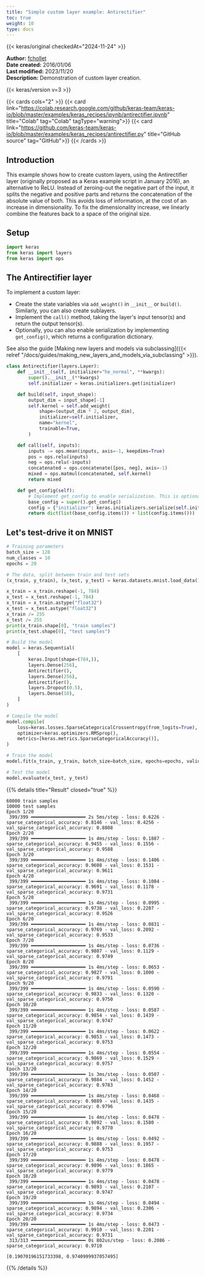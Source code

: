 ```yaml
---
title: "Simple custom layer example: Antirectifier"
toc: true
weight: 10
type: docs
---
```


{{< keras/original checkedAt="2024-11-24" >}}

**Author:** [fchollet](https://twitter.com/fchollet)  
**Date created:** 2016/01/06  
**Last modified:** 2023/11/20  
**Description:** Demonstration of custom layer creation.

{{< keras/version v=3 >}}

{{< cards cols="2" >}}
{{< card link="https://colab.research.google.com/github/keras-team/keras-io/blob/master/examples/keras_recipes/ipynb/antirectifier.ipynb" title="Colab" tag="Colab" tagType="warning">}}
{{< card link="https://github.com/keras-team/keras-io/blob/master/examples/keras_recipes/antirectifier.py" title="GitHub source" tag="GitHub">}}
{{< /cards >}}

## Introduction

This example shows how to create custom layers, using the Antirectifier layer (originally proposed as a Keras example script in January 2016), an alternative to ReLU. Instead of zeroing-out the negative part of the input, it splits the negative and positive parts and returns the concatenation of the absolute value of both. This avoids loss of information, at the cost of an increase in dimensionality. To fix the dimensionality increase, we linearly combine the features back to a space of the original size.

## Setup

```python
import keras
from keras import layers
from keras import ops
```

## The Antirectifier layer

To implement a custom layer:

- Create the state variables via `add_weight()` in `__init__` or `build()`. Similarly, you can also create sublayers.
- Implement the `call()` method, taking the layer's input tensor(s) and return the output tensor(s).
- Optionally, you can also enable serialization by implementing `get_config()`, which returns a configuration dictionary.

See also the guide [Making new layers and models via subclassing]({{< relref "/docs/guides/making_new_layers_and_models_via_subclassing" >}}).

```python
class Antirectifier(layers.Layer):
    def __init__(self, initializer="he_normal", **kwargs):
        super().__init__(**kwargs)
        self.initializer = keras.initializers.get(initializer)

    def build(self, input_shape):
        output_dim = input_shape[-1]
        self.kernel = self.add_weight(
            shape=(output_dim * 2, output_dim),
            initializer=self.initializer,
            name="kernel",
            trainable=True,
        )

    def call(self, inputs):
        inputs -= ops.mean(inputs, axis=-1, keepdims=True)
        pos = ops.relu(inputs)
        neg = ops.relu(-inputs)
        concatenated = ops.concatenate([pos, neg], axis=-1)
        mixed = ops.matmul(concatenated, self.kernel)
        return mixed

    def get_config(self):
        # Implement get_config to enable serialization. This is optional.
        base_config = super().get_config()
        config = {"initializer": keras.initializers.serialize(self.initializer)}
        return dict(list(base_config.items()) + list(config.items()))
```

## Let's test-drive it on MNIST

```python
# Training parameters
batch_size = 128
num_classes = 10
epochs = 20

# The data, split between train and test sets
(x_train, y_train), (x_test, y_test) = keras.datasets.mnist.load_data()

x_train = x_train.reshape(-1, 784)
x_test = x_test.reshape(-1, 784)
x_train = x_train.astype("float32")
x_test = x_test.astype("float32")
x_train /= 255
x_test /= 255
print(x_train.shape[0], "train samples")
print(x_test.shape[0], "test samples")

# Build the model
model = keras.Sequential(
    [
        keras.Input(shape=(784,)),
        layers.Dense(256),
        Antirectifier(),
        layers.Dense(256),
        Antirectifier(),
        layers.Dropout(0.5),
        layers.Dense(10),
    ]
)

# Compile the model
model.compile(
    loss=keras.losses.SparseCategoricalCrossentropy(from_logits=True),
    optimizer=keras.optimizers.RMSprop(),
    metrics=[keras.metrics.SparseCategoricalAccuracy()],
)

# Train the model
model.fit(x_train, y_train, batch_size=batch_size, epochs=epochs, validation_split=0.15)

# Test the model
model.evaluate(x_test, y_test)
```

{{% details title="Result" closed="true" %}}

```plain
60000 train samples
10000 test samples
Epoch 1/20
 399/399 ━━━━━━━━━━━━━━━━━━━━ 2s 5ms/step - loss: 0.6226 - sparse_categorical_accuracy: 0.8146 - val_loss: 0.4256 - val_sparse_categorical_accuracy: 0.8808
Epoch 2/20
 399/399 ━━━━━━━━━━━━━━━━━━━━ 1s 4ms/step - loss: 0.1887 - sparse_categorical_accuracy: 0.9455 - val_loss: 0.1556 - val_sparse_categorical_accuracy: 0.9588
Epoch 3/20
 399/399 ━━━━━━━━━━━━━━━━━━━━ 1s 4ms/step - loss: 0.1406 - sparse_categorical_accuracy: 0.9608 - val_loss: 0.1531 - val_sparse_categorical_accuracy: 0.9611
Epoch 4/20
 399/399 ━━━━━━━━━━━━━━━━━━━━ 1s 4ms/step - loss: 0.1084 - sparse_categorical_accuracy: 0.9691 - val_loss: 0.1178 - val_sparse_categorical_accuracy: 0.9731
Epoch 5/20
 399/399 ━━━━━━━━━━━━━━━━━━━━ 1s 4ms/step - loss: 0.0995 - sparse_categorical_accuracy: 0.9738 - val_loss: 0.2207 - val_sparse_categorical_accuracy: 0.9526
Epoch 6/20
 399/399 ━━━━━━━━━━━━━━━━━━━━ 1s 4ms/step - loss: 0.0831 - sparse_categorical_accuracy: 0.9769 - val_loss: 0.2092 - val_sparse_categorical_accuracy: 0.9533
Epoch 7/20
 399/399 ━━━━━━━━━━━━━━━━━━━━ 1s 4ms/step - loss: 0.0736 - sparse_categorical_accuracy: 0.9807 - val_loss: 0.1129 - val_sparse_categorical_accuracy: 0.9749
Epoch 8/20
 399/399 ━━━━━━━━━━━━━━━━━━━━ 1s 4ms/step - loss: 0.0653 - sparse_categorical_accuracy: 0.9827 - val_loss: 0.1000 - val_sparse_categorical_accuracy: 0.9791
Epoch 9/20
 399/399 ━━━━━━━━━━━━━━━━━━━━ 1s 4ms/step - loss: 0.0590 - sparse_categorical_accuracy: 0.9833 - val_loss: 0.1320 - val_sparse_categorical_accuracy: 0.9750
Epoch 10/20
 399/399 ━━━━━━━━━━━━━━━━━━━━ 1s 4ms/step - loss: 0.0587 - sparse_categorical_accuracy: 0.9854 - val_loss: 0.1439 - val_sparse_categorical_accuracy: 0.9747
Epoch 11/20
 399/399 ━━━━━━━━━━━━━━━━━━━━ 1s 4ms/step - loss: 0.0622 - sparse_categorical_accuracy: 0.9853 - val_loss: 0.1473 - val_sparse_categorical_accuracy: 0.9753
Epoch 12/20
 399/399 ━━━━━━━━━━━━━━━━━━━━ 1s 4ms/step - loss: 0.0554 - sparse_categorical_accuracy: 0.9869 - val_loss: 0.1529 - val_sparse_categorical_accuracy: 0.9757
Epoch 13/20
 399/399 ━━━━━━━━━━━━━━━━━━━━ 1s 3ms/step - loss: 0.0507 - sparse_categorical_accuracy: 0.9884 - val_loss: 0.1452 - val_sparse_categorical_accuracy: 0.9783
Epoch 14/20
 399/399 ━━━━━━━━━━━━━━━━━━━━ 1s 4ms/step - loss: 0.0468 - sparse_categorical_accuracy: 0.9889 - val_loss: 0.1435 - val_sparse_categorical_accuracy: 0.9796
Epoch 15/20
 399/399 ━━━━━━━━━━━━━━━━━━━━ 1s 4ms/step - loss: 0.0478 - sparse_categorical_accuracy: 0.9892 - val_loss: 0.1580 - val_sparse_categorical_accuracy: 0.9770
Epoch 16/20
 399/399 ━━━━━━━━━━━━━━━━━━━━ 1s 4ms/step - loss: 0.0492 - sparse_categorical_accuracy: 0.9888 - val_loss: 0.1957 - val_sparse_categorical_accuracy: 0.9753
Epoch 17/20
 399/399 ━━━━━━━━━━━━━━━━━━━━ 1s 4ms/step - loss: 0.0478 - sparse_categorical_accuracy: 0.9896 - val_loss: 0.1865 - val_sparse_categorical_accuracy: 0.9779
Epoch 18/20
 399/399 ━━━━━━━━━━━━━━━━━━━━ 1s 4ms/step - loss: 0.0478 - sparse_categorical_accuracy: 0.9893 - val_loss: 0.2107 - val_sparse_categorical_accuracy: 0.9747
Epoch 19/20
 399/399 ━━━━━━━━━━━━━━━━━━━━ 1s 4ms/step - loss: 0.0494 - sparse_categorical_accuracy: 0.9894 - val_loss: 0.2306 - val_sparse_categorical_accuracy: 0.9734
Epoch 20/20
 399/399 ━━━━━━━━━━━━━━━━━━━━ 1s 4ms/step - loss: 0.0473 - sparse_categorical_accuracy: 0.9910 - val_loss: 0.2201 - val_sparse_categorical_accuracy: 0.9731
 313/313 ━━━━━━━━━━━━━━━━━━━━ 0s 802us/step - loss: 0.2086 - sparse_categorical_accuracy: 0.9710

[0.19070196151733398, 0.9740999937057495]
```

{{% /details %}}
